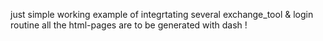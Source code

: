 just simple working example of integrtating several exchange_tool & login routine 
all the html-pages  are to be generated  with dash !

